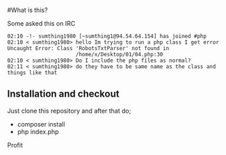 #What is this?

Some asked this on IRC

```
02:10 -!- sumthing1980 [~sumthing1@94.54.64.154] has joined #php
02:10 < sumthing1980> hello Im trying to run a php class I get error Uncaught Error: Class 'RobotsTxtParser' not found in
                      /home/x/Desktop/01/04.php:30
02:10 < sumthing1980> Do I include the php files as normal?
02:11 < sumthing1980> do they have to be same name as the class and things like that
```

## Installation and checkout

Just clone this repository and after that do;

* composer install
* php index.php

Profit
